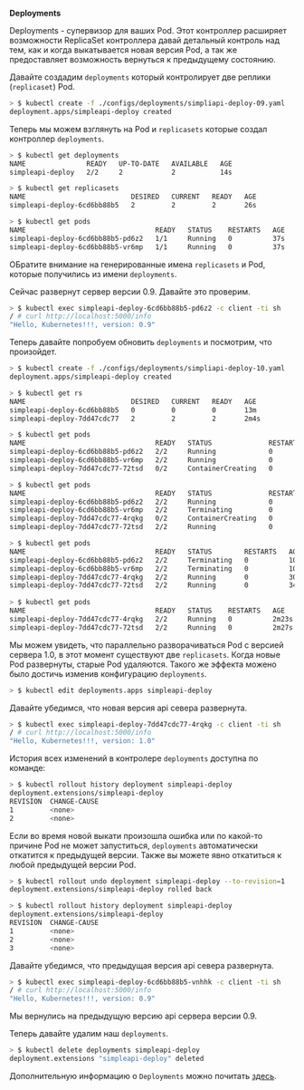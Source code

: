 **Deployments**

Deployments - супервизор для ваших Pod. Этот контроллер расширяет возможности ReplicaSet контроллера давай детальный контроль над тем, как и когда выкатывается новая версия Pod, а так же предоставляет возможность вернуться к предыдущему состоянию.

Давайте создадим `deployments` который контролирует две реплики (`replicaset`) Pod.

```bash
> $ kubectl create -f ./configs/deployments/simpliapi-deploy-09.yaml
deployment.apps/simpleapi-deploy created
```

 Теперь мы можем взглянуть на Pod и `replicasets` которые создал контроллер `deployments`.

```bash
> $ kubectl get deployments
NAME               READY   UP-TO-DATE   AVAILABLE   AGE
simpleapi-deploy   2/2     2            2           14s

> $ kubectl get replicasets
NAME                          DESIRED   CURRENT   READY   AGE
simpleapi-deploy-6cd6bb88b5   2         2         2       26s

> $ kubectl get pods
NAME                                READY   STATUS    RESTARTS   AGE
simpleapi-deploy-6cd6bb88b5-pd6z2   1/1     Running   0          37s
simpleapi-deploy-6cd6bb88b5-vr6mp   1/1     Running   0          37s
```

ОБратите внимание на генерированные имена `replicasets` и Pod, которые получились из имени `deployments`.

Сейчас развернут сервер версии 0.9. Давайте это проверим.

```bash
> $ kubectl exec simpleapi-deploy-6cd6bb88b5-pd6z2 -c client -ti sh
/ # curl http://localhost:5000/info
"Hello, Kubernetes!!!, version: 0.9"
```

Теперь давайте попробуем обновить `deployments` и посмотрим, что произойдет.

```bash
> $ kubectl create -f ./configs/deployments/simpliapi-deploy-10.yaml
deployment.apps/simpleapi-deploy created

> $ kubectl get rs
NAME                          DESIRED   CURRENT   READY   AGE
simpleapi-deploy-6cd6bb88b5   0         0         0       13m
simpleapi-deploy-7dd47cdc77   2         2         2       2m4s

> $ kubectl get pods
NAME                                READY   STATUS              RESTARTS   AGE
simpleapi-deploy-6cd6bb88b5-pd6z2   2/2     Running             0          75s
simpleapi-deploy-6cd6bb88b5-vr6mp   2/2     Running             0          72s
simpleapi-deploy-7dd47cdc77-72tsd   0/2     ContainerCreating   0          2s

> $ kubectl get pods
NAME                                READY   STATUS              RESTARTS   AGE
simpleapi-deploy-6cd6bb88b5-pd6z2   2/2     Running             0          78s
simpleapi-deploy-6cd6bb88b5-vr6mp   2/2     Terminating         0          75s
simpleapi-deploy-7dd47cdc77-4rqkg   0/2     ContainerCreating   0          1s
simpleapi-deploy-7dd47cdc77-72tsd   2/2     Running             0          5s

> $ kubectl get pods
NAME                                READY   STATUS        RESTARTS   AGE
simpleapi-deploy-6cd6bb88b5-pd6z2   2/2     Terminating   0          107s
simpleapi-deploy-6cd6bb88b5-vr6mp   2/2     Terminating   0          104s
simpleapi-deploy-7dd47cdc77-4rqkg   2/2     Running       0          30s
simpleapi-deploy-7dd47cdc77-72tsd   2/2     Running       0          34s
                                       
> $ kubectl get pods
NAME                                READY   STATUS    RESTARTS   AGE
simpleapi-deploy-7dd47cdc77-4rqkg   2/2     Running   0          2m23s
simpleapi-deploy-7dd47cdc77-72tsd   2/2     Running   0          2m27s
```

Мы можем увидеть, что параллельно разворачиваться Pod с версией сервера 1.0, в этот момент существуют две `replicasets`. Когда новые Pod развернуты, старые Pod удаляются. Такого же эффекта можено было достичь изменив конфигурацию `deployments`.

```bash
> $ kubectl edit deployments.apps simpleapi-deploy
```

Давайте убедимся, что новая версия api севера развернута.

```bash
> $ kubectl exec simpleapi-deploy-7dd47cdc77-4rqkg -c client -ti sh 
/ # curl http://localhost:5000/info
"Hello, Kubernetes!!!, version: 1.0"
```

История всех изменений в контролере `deployments` доступна по команде:

```bash
> $ kubectl rollout history deployment simpleapi-deploy
deployment.extensions/simpleapi-deploy 
REVISION  CHANGE-CAUSE
1         <none>
2         <none>
```

Если во время новой выкати произошла ошибка или по какой-то причине Pod не может запуститься, `deployments` автоматически откатится к предыдущей версии. Также вы можете явно откатиться к любой предыдущей версии Pod.

```bash
> $ kubectl rollout undo deployment simpleapi-deploy --to-revision=1
deployment.extensions/simpleapi-deploy rolled back

> $ kubectl rollout history deployment simpleapi-deploy
deployment.extensions/simpleapi-deploy 
REVISION  CHANGE-CAUSE
1         <none>
2         <none>
3         <none>
```

Давайте убедимся, что предыдущая версия api севера развернута.

```bash
> $ kubectl exec simpleapi-deploy-6cd6bb88b5-vnhhk -c client -ti sh   
/ # curl http://localhost:5000/info
"Hello, Kubernetes!!!, version: 0.9"
```

Мы вернулись на предыдущую версию api сервера версии 0.9.

Теперь давайте удалим наш `deployments`.

```bash
> $ kubectl delete deployments simpleapi-deploy
deployment.extensions "simpleapi-deploy" deleted
```

Дополнительную информацию о `Deployments` можно почитать [здесь](https://kubernetes.io/docs/concepts/workloads/controllers/deployment/).